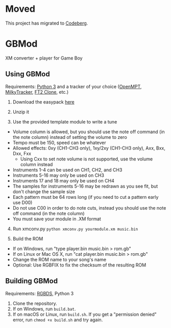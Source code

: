 # Moved
This project has migrated to [Codeberg](https://codeberg.org/DevEd/GBMod).

# GBMod
XM converter + player for Game Boy

## Using GBMod
Requirements: [Python 3](https://www.python.org/) and a tracker of your choice ([OpenMPT](https://openmpt.org/), [MilkyTracker](https://milkytracker.org/), [FT2 Clone](https://16-bits.org/ft2.php), etc.)

1. Download the easypack [here](http://devnet.sonicgamesdimension.net/GBMod-Easypack.zip)

2. Unzip it

3. Use the provided template module to write a tune
  - Volume column is allowed, but you should use the note off command (in the note column) instead of setting the volume to zero
  - Tempo must be 150, speed can be whatever
  - Allowed effects: 0xy (CH1-CH3 only), 1xy/2xy (CH1-CH3 only), Axx, Bxx, Dxx, Fxx
    - Using Cxx to set note volume is not supported, use the volume column instead
  - Instruments 1-4 can be used on CH1, CH2, and CH3
  - Instruments 5-16 may only be used on CH3
  - Instruments 17 and 18 may only be used on CH4
  - The samples for instruments 5-16 may be redrawn as you see fit, but don't change the sample size
  - Each pattern must be 64 rows long (if you need to cut a pattern early use D00)
  - Do not use C00 in order to do note cuts, instead you should use the note off command (in the note column)
  - You must save your module in .XM format

4. Run xmconv.py
`python xmconv.py yourmodule.xm music.bin`

5. Build the ROM
  - If on Windows, run "type player.bin music.bin > rom.gb"
  - If on Linux or Mac OS X, run "cat player.bin music.bin > rom.gb"
  - Change the ROM name to your song's name
  - Optional: Use RGBFIX to fix the checksum of the resulting ROM

## Building GBMod
Requirements: [RGBDS](https://github.com/gbdev/rgbds), Python 3

1. Clone the repository.
2. If on Windows, run `build.bat`.
3. If on macOS or Linux, run `build.sh`. If you get a "permission denied" error, run `chmod +x build.sh` and try again.
